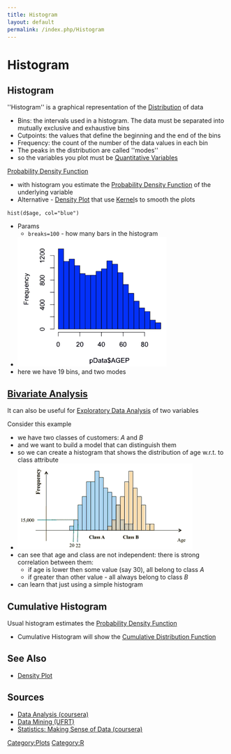 ```yaml
---
title: Histogram
layout: default
permalink: /index.php/Histogram
---
```


# Histogram

## Histogram
''Histogram'' is a graphical representation of the [Distribution](Distribution) of data
- Bins: the intervals used in a histogram. The data must be separated into mutually exclusive and exhaustive bins
- Cutpoints: the values that define the beginning and the end of the bins
- Frequency: the count of the number of the data values in each bin
- The peaks in the distribution are called ''modes''
- so the variables you plot must be [Quantitative Variables](Quantitative_Variables)

[Probability Density Function](Probability_Density_Function)
- with histogram you estimate the [Probability Density Function](Probability_Density_Function) of the underlying variable 
- Alternative - [Density Plot](Density_Plot) that use [Kernel](Kernel)s to smooth the plots 


```text only
hist(d$age, col="blue")
```
- Params
  - <code>breaks=100</code> - how many bars in the histogram
- <img src="https://raw.githubusercontent.com/alexeygrigorev/wiki-figures/master/crs/da/hist-one.png" alt="Image">
- here we have 19 bins, and two modes 



## [Bivariate Analysis](Bivariate_Analysis)
It can also be useful for [Exploratory Data Analysis](Exploratory_Data_Analysis) of two variables 

Consider this example
- we have two classes of customers: $A$ and $B$
- and we want to build a model that can distinguish them
- so we can create a histogram that shows the distribution of age w.r.t. to class attribute
- <img src="https://raw.githubusercontent.com/alexeygrigorev/wiki-figures/master/ufrt/kddm/hist-bivariate.png" alt="Image">
- can see that age and class are not independent: there is strong correlation between them:
  - if age is lower then some value (say 30), all belong to class $A$ 
  - if greater than other value - all always belong to class $B$ 
- can learn that just using a simple histogram 


## Cumulative Histogram
Usual histogram estimates the [Probability Density Function](Probability_Density_Function)
- Cumulative Histogram will show the [Cumulative Distribution Function](Cumulative_Distribution_Function)


## See Also
- [Density Plot](Density_Plot)

## Sources
- [Data Analysis (coursera)](Data_Analysis_(coursera))
- [Data Mining (UFRT)](Data_Mining_(UFRT))
- [Statistics: Making Sense of Data (coursera)](Statistics__Making_Sense_of_Data_(coursera))

[Category:Plots](Category_Plots)
[Category:R](Category_R)